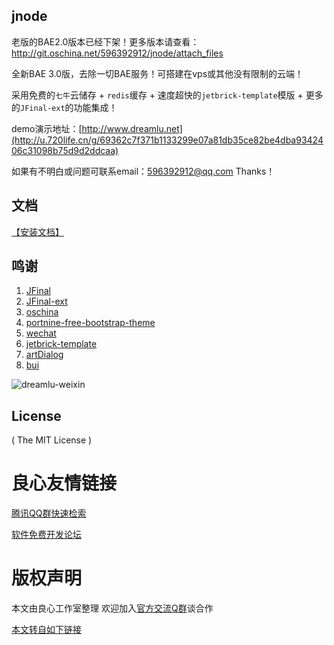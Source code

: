 ## jnode
老版的BAE2.0版本已经下架！更多版本请查看：http://git.oschina.net/596392912/jnode/attach_files

全新BAE 3.0版，去除一切BAE服务！可搭建在vps或其他没有限制的云端！

采用免费的`七牛`云储存 + `redis`缓存 + 速度超快的`jetbrick-template`模版 + 更多的`JFinal-ext`的功能集成！

demo演示地址：[http://www.dreamlu.net](http://u.720life.cn/g/69362c7f371b1133299e07a81db35ce82be4dba9342406c31098b75d9d2ddcaa)

如果有不明白或问题可联系email：596392912@qq.com Thanks！

## 文档
[【安装文档】](http://u.720life.cn/g/5c954f4cd4204fb6c09a7e58aa70844da8efba43892f8cf2ee2c4f84dba9c24e6a51bc896593cacf47ebbe4964864abe140ecf5bb22ca631166d408b7e26fa95)

## 鸣谢
1. [JFinal](http://u.720life.cn/g/645cc88ca89f110495efb2e933a9316ee25b04a7215b3ba4421949c540db9bde)
2. [JFinal-ext](http://u.720life.cn/g/645cc88ca89f110495efb2e933a9316e8a0cafe49978594b639627196db118ba93c45fe3e8c49e20d16330dc787c8623)
3. [oschina](http://u.720life.cn/g/645cc88ca89f110495efb2e933a9316e57f6cb6c5d22336490f27f3f346088b0)
4. [portnine-free-bootstrap-theme](http://u.720life.cn/g/54145d0471d91890860f7f8463c03046bbf67bb66f472f5999ff197f0ee9685997c618362eaf66e8120ac66b2e16d867dc43823e9a7367a582dcb67bc4b23dfa)
5. [wechat](http://u.720life.cn/g/5c954f4cd4204fb6c09a7e58aa70844dd7a0af85c3cd2447dda794bb2abad01c3114c6bfdcbec5a4434fc997eb24ad55)
6. [jetbrick-template](http://u.720life.cn/g/88312a744b0d2b3d8f5285810c287fa451248be46aae728423db89db57d7ea20e56ebf7170e2d5bc723275c5b5931bc5)
7. [artDialog](http://u.720life.cn/g/28d6b40b0e79f87803509f63cf8543956db8aaa246a31013d758519b13a6e5ef3dc4a7509ab9bf628491f9dec8ee2b62)
8. [bui](http://u.720life.cn/g/b6f5b8e87a144da86396d559e17f4e61e346b40e2d3c5e0298a5eb26f6888831c2630a5c360cba4b5c74a68ba9ab4661)

![dreamlu-weixin](http://dreamlu_net.jd-app.com/images/weixin.jpg)

## License

( The MIT License )


 # 良心友情链接

[腾讯QQ群快速检索](http://u.720life.cn/s/8cf73f7c)

[软件免费开发论坛](http://u.720life.cn/s/bbb01dc0)

# 版权声明 

本文由良心工作室整理 欢迎加入[官方交流Q群](https://u.720life.cn/s/f2316816)谈合作

[本文转自如下链接](http://u.720life.cn/g/2e71d0f0a5c601172267ba20d3a43c6ee4d50ec679ecd1834428da0cbf7c2f59cf16ada991cfbf525242d1daea96c70b4725085705e857f525637894d7617611)